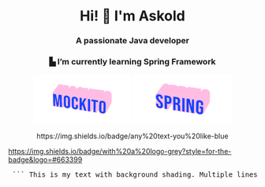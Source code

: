 <h1 align="center">Hi! 👋 I'm Askold</h1>
<h3 align="center">A passionate Java developer</h3>
<h3 align="center">▙ I’m currently learning Spring Framework</h3>
<p align="center">
  <img src="assets/MockItO-rose.gif" alt="Mockito" width="200"/>
  <img src="assets/Spring-rose.gif" alt="Spring" width="200"/>
</p>

<div align="center">
https://img.shields.io/badge/any%20text-you%20like-blue
</div>

https://img.shields.io/badge/with%20a%20logo-grey?style=for-the-badge&logo=#663399

<pre> ``` This is my text with background shading. Multiple lines are supported inside this block. ``` </pre>